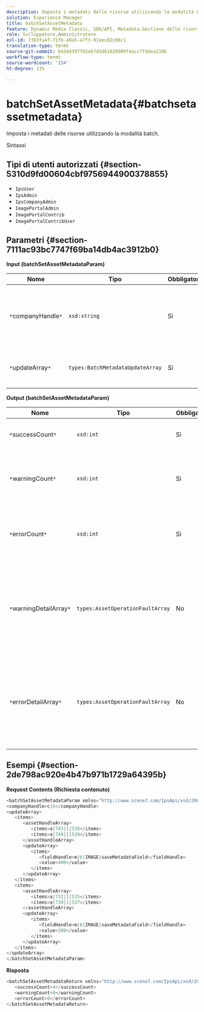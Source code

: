 ```yaml
---
description: Imposta i metadati delle risorse utilizzando la modalità batch.
solution: Experience Manager
title: batchSetAssetMetadata
feature: Dynamic Media Classic, SDK/API, Metadata.Gestione delle risorse
role: Sviluppatore,Amministratore
exl-id: 7393fa4f-71fb-48a5-a7f3-91eec82c88c1
translation-type: tm+mt
source-git-commit: b4344397f82eb7d2d61020909f4acc7fddea210b
workflow-type: tm+mt
source-wordcount: '154'
ht-degree: 11%

---
```


# batchSetAssetMetadata{#batchsetassetmetadata}

Imposta i metadati delle risorse utilizzando la modalità batch.

Sintassi

## Tipi di utenti autorizzati {#section-5310d9fd00604cbf9756944900378855}

* `IpsUser`
* `IpsAdmin`
* `IpsCompanyAdmin`
* `ImagePortalAdmin`
* `ImagePortalContrib`
* `ImagePortalContribUser`

## Parametri {#section-7111ac93bc7747f69ba14db4ac3912b0}

**Input (batchSetAssetMetadataParam)**

| Nome | Tipo | Obbligatorio | Descrizione |
|---|---|---|---|
| `*`companyHandle`*` | `xsd:string` | Sì | L&#39;handle dell&#39;azienda di cui si desidera impostare i metadati in un&#39;operazione batch. |
| `*`updateArray`*` | `types:BatchMetadataUpdateArray` | Sì | Array di aggiornamenti di metadati applicati alle risorse. |

**Output (batchSetAssetMetadataParam)**

| Nome | Tipo | Obbligatorio | Descrizione |
|---|---|---|---|
| `*`successCount`*` | `xsd:int` | Sì | Numero di metadati impostati correttamente. |
| `*`warningCount`*` | `xsd:int` | Sì | Numero di avvisi generati quando l&#39;operazione tentava di impostare i metadati. |
| `*`errorCount`*` | `xsd:int` | Sì | Il numero di errori generati quando l&#39;operazione tentava di impostare i metadati. |
| `*`warningDetailArray`*` | `types:AssetOperationFaultArray` | No | Array di dettagli associati alle risorse che generano avvisi quando l’operazione tentava di impostare in batch i metadati per le risorse. |
| `*`errorDetailArray`*` | `types:AssetOperationFaultArray` | No | Array di dettagli associati alle risorse che generano errori quando l’operazione tentava di impostare in batch i metadati per le risorse. |

## Esempi {#section-2de798ac920e4b47b971b1729a64395b}

**Request Contents (Richiesta contenuto)**

```java
<batchSetAssetMetadataParam xmlns="http://www.scene7.com/IpsApi/xsd/2008-01-15">
<companyHandle>c|6</companyHandle>
<updateArray>
   <items>
      <assetHandleArray>
         <items>a|743|1|538</items>
         <items>a|744|1|539</items>
      </assetHandleArray>
      <updateArray>
         <items>
            <fieldHandle>m|6|IMAGE|saveMetadataField</fieldHandle>
            <value>400</value>
         </items>
      </updateArray>
   </items>
   <items>
      <assetHandleArray>
         <items>a|732|1|535</items>
         <items>a|739|1|537</items>
      </assetHandleArray>
      <updateArray>
         <items>
            <fieldHandle>m|6|IMAGE|saveMetadataField</fieldHandle>
            <value>300</value>
         </items>
      </updateArray>
   </items>
</updateArray>
</batchSetAssetMetadataParam>
```

**Risposta**

```java
<batchSetAssetMetadataReturn xmlns="http://www.scene7.com/IpsApi/xsd/2008-01-15">
   <successCount>4</successCount>
   <warningCount>0</warningCount>
   <errorCount>0</errorCount>
</batchSetAssetMetadataReturn>
```
